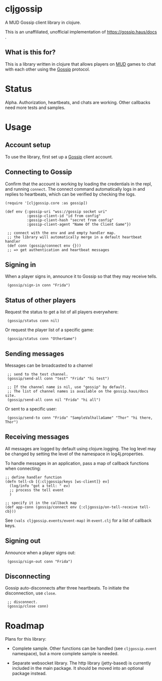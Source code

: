 # cljgossip

A MUD Gossip client library in clojure.

This is an unaffiliated, unofficial implementation of <https://gossip.haus/docs> .

## What is this for?

This is a library written in clojure that allows players on [MUD](https://en.wikipedia.org/wiki/MUD) games to chat with each other using the [Gossip](https://gossip.haus/docs) protocol.

# Status

Alpha. Authorization, heartbeats, and chats are working. Other callbacks need more tests and samples.

# Usage

## Account setup
To use the library, first set up a [Gossip](https://gossip.haus/docs) client account.

## Connecting to Gossip
Confirm that the account is working by loading the credentials in the repl, and running `connect`.  The connect command automatically logs in and replies to heartbeats, which can be verified by checking the logs.

    (require '[cljgossip.core :as gossip])
    
    (def env {:gossip-uri "wss://gossip socket uri"
              :gossip-client-id "id from config"
              :gossip-client-hash "secret from config"
              :gossip-client-agent "Name Of the Client Game"})

     ;; connect with the env and and empty handler map.
     ;; the library will automatically merge in a default heartbeat handler
     (def conn (gossip/connect env {}))
     ;; => get authentication and heartbeat messages

## Signing in

When a player signs in, announce it to Gossip so that they may receive tells.

     (gossip/sign-in conn "Frida")

## Status of other players

Request the status to get a list of all players everywhere:

     (gossip/status conn nil)

Or request the player list of a specific game:

     (gossip/status conn "OtherGame")

## Sending messages

Messages can be broadcasted to a channel

     ;; send to the test channel.
     (gossip/send-all conn "test" "Frida" "hi test")
     
     ;; If the channel name is nil, use "gossip" by default.
     ;; The list of channel names is available on the gossip.haus/docs site.
     (gossip/send-all conn nil "Frida" "hi all")

Or sent to a specific user:

     (gossip/send-to conn "Frida" "SampleValhallaGame" "Thor" "hi there, Thor")

## Receiving messages

All messages are logged by default using clojure.logging. The log level may be changed by setting the level of the namespace in log4j.properties.

To handle messages in an application, pass a map of callback functions when connecting:

    ;; define handler function
    (defn tell-cb [{:cljgossip/keys [ws-client]} ev]
      (log/info "got a tell: " ev)
      ;; process the tell event
      )
    
    ;; specify it in the callback map
    (def app-conn (gossip/connect env {:cljgossip/on-tell-receive tell-cb}))

See  `(vals cljgossip.events/event-map)` in `event.clj` for a list of callback keys. 

## Signing out

Announce when a player signs out:

     (gossip/sign-out conn "Frida")

## Disconnecting

Gossip auto-disconnects after three heartbeats. To initiate the disconnection, use `close`.

     ;; disconnect.
     (gossip/close conn)


# Roadmap

Plans for this library:

* Complete sample. Other functions can be handled (see `cljgossip.event` namespace), but a more complete sample is needed.

* Separate websocket library. The http library (jetty-based) is currently included in the main package. It should be moved into an optional package instead.



